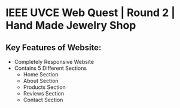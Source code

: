 # IEEE UVCE Web Quest | Round 2 | Hand Made Jewelry Shop

## Key Features of Website:
- Completely Responsive Website
- Contains 5 Different Sections
  - Home Section
  - About Section
  - Products Section
  - Reviews Section
  - Contact Section
